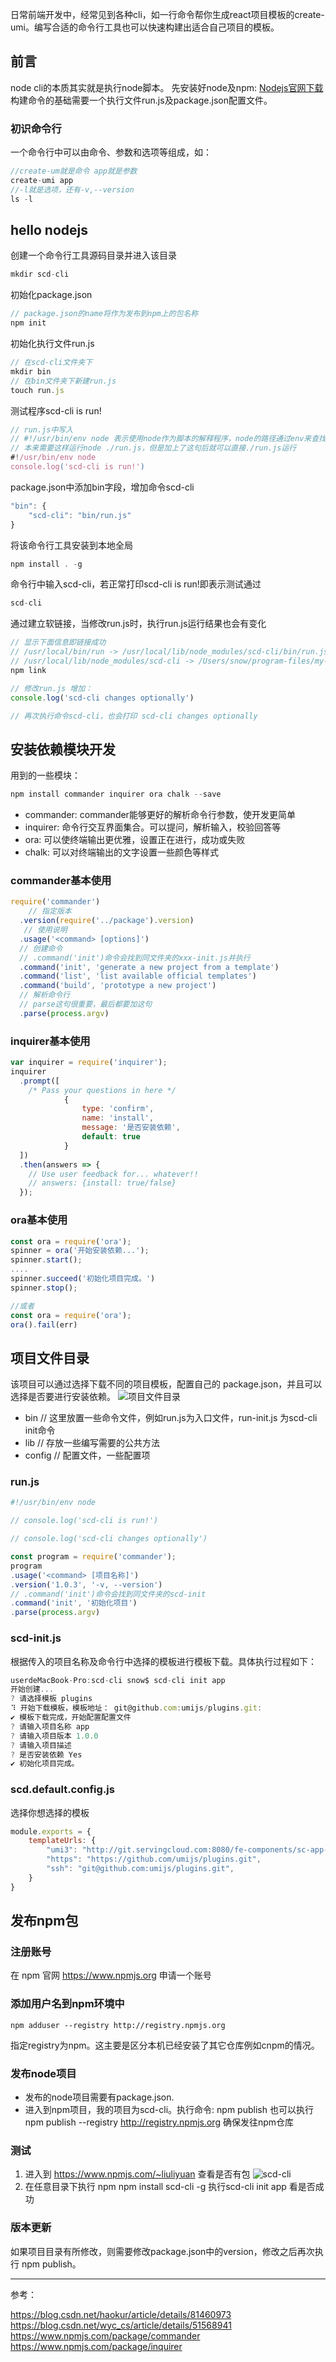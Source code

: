 日常前端开发中，经常见到各种cli，如一行命令帮你生成react项目模板的create-umi。编写合适的命令行工具也可以快速构建出适合自己项目的模板。

## 前言
node cli的本质其实就是执行node脚本。
先安装好node及npm: [Nodejs官网下载](https://nodejs.org/en/)
构建命令的基础需要一个执行文件run.js及package.json配置文件。

### 初识命令行
一个命令行中可以由命令、参数和选项等组成，如：
```javascript
//create-um就是命令 app就是参数
create-umi app
//-l就是选项，还有-v,--version 
ls -l                   
```
## hello nodejs
创建一个命令行工具源码目录并进入该目录
```javascript
mkdir scd-cli
```
初始化package.json
```javascript
// package.json的name将作为发布到npm上的包名称
npm init
```
初始化执行文件run.js
```javascript
// 在scd-cli文件夹下
mkdir bin
// 在bin文件夹下新建run.js
touch run.js
```
测试程序scd-cli is run!
```javascript
// run.js中写入
// #!/usr/bin/env node 表示使用node作为脚本的解释程序，node的路径通过env来查找
// 本来需要这样运行node ./run.js，但是加上了这句后就可以直接./run.js运行
#!/usr/bin/env node
console.log('scd-cli is run!')
```
package.json中添加bin字段，增加命令scd-cli
```javascript
"bin": {
    "scd-cli": "bin/run.js"
}
```
将该命令行工具安装到本地全局
```javascript
npm install . -g
```
命令行中输入scd-cli，若正常打印scd-cli is run!即表示测试通过
```javascript
scd-cli
```
通过建立软链接，当修改run.js时，执行run.js运行结果也会有变化
```javascript
// 显示下面信息即链接成功
// /usr/local/bin/run -> /usr/local/lib/node_modules/scd-cli/bin/run.js
// /usr/local/lib/node_modules/scd-cli -> /Users/snow/program-files/my-study/node/scd-cli
npm link

// 修改run.js 增加：
console.log('scd-cli changes optionally')

// 再次执行命令scd-cli，也会打印 scd-cli changes optionally
```
## 安装依赖模块开发
用到的一些模块：
```javascript
npm install commander inquirer ora chalk --save
```
- commander: commander能够更好的解析命令行参数，使开发更简单
- inquirer: 命令行交互界面集合。可以提问，解析输入，校验回答等
- ora: 可以使终端输出更优雅，设置正在进行，成功或失败
- chalk: 可以对终端输出的文字设置一些颜色等样式

### commander基本使用
```javascript
require('commander')
	// 指定版本
  .version(require('../package').version)
   // 使用说明
  .usage('<command> [options]')
  // 创建命令
  // .command('init')命令会找到同文件夹的xxx-init.js并执行
  .command('init', 'generate a new project from a template')
  .command('list', 'list available official templates')
  .command('build', 'prototype a new project')
  // 解析命令行
  // parse这句很重要，最后都要加这句
  .parse(process.argv)
```
### inquirer基本使用
```javascript
var inquirer = require('inquirer');
inquirer
  .prompt([
    /* Pass your questions in here */
			{
                type: 'confirm',
                name: 'install',
                message: '是否安装依赖',
                default: true
            }
  ])
  .then(answers => {
    // Use user feedback for... whatever!!
    // answers: {install: true/false}
  });
```
### ora基本使用
```javascript
const ora = require('ora');
spinner = ora('开始安装依赖...');
spinner.start();
....
spinner.succeed('初始化项目完成。')
spinner.stop();

//或者
const ora = require('ora');
ora().fail(err)
```

## 项目文件目录
该项目可以通过选择下载不同的项目模板，配置自己的 package.json，并且可以选择是否要进行安装依赖。
![项目文件目录](https://github.com/llyuan520/scd-cli.git)

- bin  // 这里放置一些命令文件，例如run.js为入口文件，run-init.js 为scd-cli init命令
- lib  // 存放一些编写需要的公共方法
- config // 配置文件，一些配置项

### run.js
```javascript
#!/usr/bin/env node

// console.log('scd-cli is run!')

// console.log('scd-cli changes optionally')

const program = require('commander');
program
.usage('<command> [项目名称]')
.version('1.0.3', '-v, --version')
// .command('init')命令会找到同文件夹的scd-init
.command('init', '初始化项目')
.parse(process.argv)
```

### scd-init.js
根据传入的项目名称及命令行中选择的模板进行模板下载。具体执行过程如下：
```javascript
userdeMacBook-Pro:scd-cli snow$ scd-cli init app
开始创建...
? 请选择模板 plugins
⠹ 开始下载模板，模板地址： git@github.com:umijs/plugins.git:
✔ 模板下载完成，开始配置配置文件
? 请输入项目名称 app
? 请输入项目版本 1.0.0
? 请输入项目描述
? 是否安装依赖 Yes
✔ 初始化项目完成。
```
### scd.default.config.js
选择你想选择的模板
```javascript
module.exports = {
    templateUrls: {
        "umi3": "http://git.servingcloud.com:8080/fe-components/sc-app-template.git",
        "https": "https://github.com/umijs/plugins.git",
        "ssh": "git@github.com:umijs/plugins.git",
    }
}
```
## 发布npm包

### 注册账号

在 npm 官网 https://www.npmjs.org 申请一个账号

### 添加用户名到npm环境中
```
npm adduser --registry http://registry.npmjs.org
```
指定registry为npm。这主要是区分本机已经安装了其它仓库例如cnpm的情况。

### 发布node项目
- 发布的node项目需要有package.json.
- 进入到npm项目，我的项目为scd-cli。执行命令: npm publish 也可以执行 npm publish --registry http://registry.npmjs.org 确保发往npm仓库

### 测试
1. 进入到 https://www.npmjs.com/~liuliyuan 查看是否有包
![scd-cli](https://github.com/llyuan520/scd-cli.git)
2.  在任意目录下执行 npm 
npm install scd-cli -g
执行scd-cli init app 看是否成功

### 版本更新
如果项目目录有所修改，则需要修改package.json中的version，修改之后再次执行 npm publish。

-----
参考：

https://blog.csdn.net/haokur/article/details/81460973
https://blog.csdn.net/wyc_cs/article/details/51568941
https://www.npmjs.com/package/commander
https://www.npmjs.com/package/inquirer


